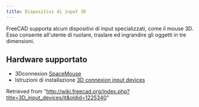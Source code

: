 ```yaml
---
title: Dispositivi di input 3D
---
```

FreeCAD supporta alcuni dispositivi di input specializzati, come il mouse 3D. Esso consente all'utente di ruotare, traslare ed ingrandire gli oggetti in tre dimensioni.

## Hardware supportato

* 3Dconnexion [SpaceMouse](https://3dconnexion.com/spacemouse/)
* Istruzioni di installazione [3D connexion input devices](/3Dconnexion_input_devices/it "3Dconnexion input devices/it")

Retrieved from "<http://wiki.freecad.org/index.php?title=3D_input_devices/it&oldid=1225340>"